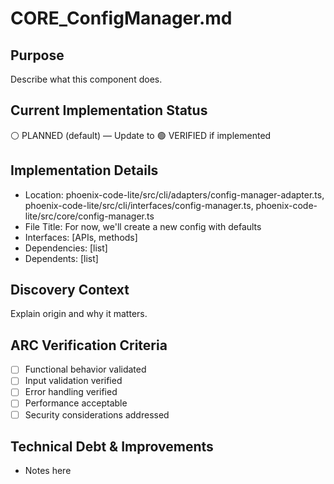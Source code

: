 # CORE_ConfigManager.md

## Purpose
Describe what this component does.

## Current Implementation Status
⚪ PLANNED (default) — Update to 🟢 VERIFIED if implemented

## Implementation Details
- Location: phoenix-code-lite/src/cli/adapters/config-manager-adapter.ts, phoenix-code-lite/src/cli/interfaces/config-manager.ts, phoenix-code-lite/src/core/config-manager.ts
- File Title: For now, we'll create a new config with defaults
- Interfaces: [APIs, methods]
- Dependencies: [list]
- Dependents: [list]

## Discovery Context
Explain origin and why it matters.

## ARC Verification Criteria
- [ ] Functional behavior validated
- [ ] Input validation verified
- [ ] Error handling verified
- [ ] Performance acceptable
- [ ] Security considerations addressed

## Technical Debt & Improvements
- Notes here
